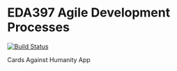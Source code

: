 # EDA397 Agile Development Processes

[![Build Status](https://travis-ci.org/mlonn/EDA397-Team-9.svg?branch=master)](https://travis-ci.org/mlonn/EDA397-Team-9)

Cards Against Humanity App



